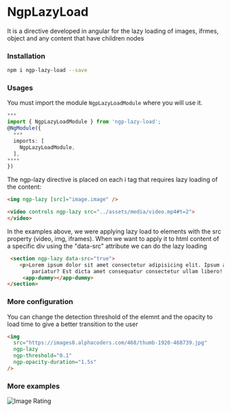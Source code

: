 # NgpLazyLoad

It is a directive developed in angular for the lazy loading of images, ifrmes, object and 
any content that have children nodes

### Installation
```sh
npm i ngp-lazy-load --save
```
### Usages
You must import the module `NgpLazyLoadModule` where you will use it.
```typescript
***
import { NgpLazyLoadModule } from 'ngp-lazy-load';
@NgModule({
  ***
  imports: [
    NgpLazyLoadModule,
  ],
****
})
```

The ngp-lazy directive is placed on each i tag that requires lazy loading of the content:

```html
<img ngp-lazy [src]="image.image" />

<video controls ngp-lazy src="../assets/media/video.mp4#t=2">
</video>
```
In the examples above, we were applying lazy load to elements with the src property (video, img, iframes).
When we want to apply it to html content of a specific div using the "data-src" attribute we can do the lazy loading
```html
 <section ngp-lazy data-src="true">
    <p>Lorem ipsum dolor sit amet consectetur adipisicing elit. Ipsum aut consectetur illo velit ad! Sed, distinctio
        pariatur? Est dicta amet consequatur consectetur ullam libero! Sed quis laboriosam qui aliquam quae?</p>
     <app-dummy></app-dummy>
</section>
```

### More configuration
You can change the detection threshold of the elemnt and the opacity to load time to give a better transition to the user

```html
<img
  src="https://images8.alphacoders.com/468/thumb-1920-468739.jpg"
  ngp-lazy
  ngp-threshold="0.1"
  ngp-opacity-duration="1.5s"
/>
```

### More examples

![Image Rating](https://havanatursa.com/assets/images/npm/image-lazy-load.gif)
